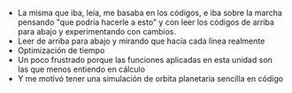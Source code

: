 * La misma que iba, leía, me basaba en los códigos, e iba sobre la marcha pensando "que podría hacerle a esto" y con leer los códigos de arriba para abajo y experimentando con cambios.
* Leer de arriba para abajo y mirando que hacía cada línea realmente
* Optimización de tiempo
* Un poco frustrado porque las funciones aplicadas en esta unidad son las que menos entiendo en cálculo
* Y me motivó tener una simulación de orbita planetaria sencilla en código
